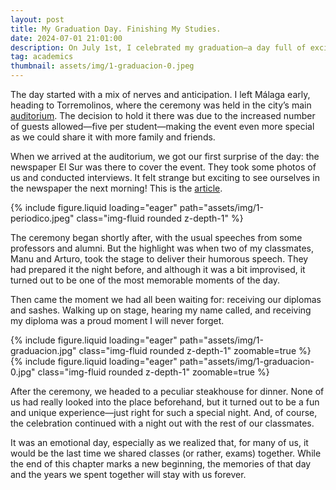 ```yaml
---
layout: post
title: My Graduation Day. Finishing My Studies.
date: 2024-07-01 21:01:00
description: On July 1st, I celebrated my graduation—a day full of excitement and pride, where my classmates and I finally saw the hard work of the past five years pay off.
tag: academics
thumbnail: assets/img/1-graduacion-0.jpeg
---
```


The day started with a mix of nerves and anticipation. I left Málaga early, heading to Torremolinos, where the ceremony was held in the city’s main [auditorium](https://www.google.es/maps/place/Auditorio+Municipal+Pr%C3%ADncipe+de+Asturias/@36.6211826,-4.5220781,15z/data=!3m1!4b1!4m6!3m5!1s0xd72fb8552582c43:0x29e3d1bc3b1e0250!8m2!3d36.6211658!4d-4.5117998!16s%2Fg%2F11c6tgrbnr?hl=es&entry=ttu). The decision to hold it there was due to the increased number of guests allowed—five per student—making the event even more special as we could share it with more family and friends.

When we arrived at the auditorium, we got our first surprise of the day: the newspaper El Sur was there to cover the event. They took some photos of us and conducted interviews. It felt strange but exciting to see ourselves in the newspaper the next morning! This is the [article](https://www.diariosur.es/universidad/graduacion-promocion-informatica-matematicas-20240701223933-nt.html). 

<div class="row mt-3">
    <div class="col-12">
        {% include figure.liquid loading="eager" path="assets/img/1-periodico.jpeg" class="img-fluid rounded z-depth-1" %}
    </div>
</div>


The ceremony began shortly after, with the usual speeches from some professors and alumni. But the highlight was when two of my classmates, Manu and Arturo, took the stage to deliver their humorous speech. They had prepared it the night before, and although it was a bit improvised, it turned out to be one of the most memorable moments of the day.

Then came the moment we had all been waiting for: receiving our diplomas and sashes. Walking up on stage, hearing my name called, and receiving my diploma was a proud moment I will never forget.

<div class="row mt-3">
    <div class="col-sm mt-3 mt-md-0">
        {% include figure.liquid loading="eager" path="assets/img/1-graduacion.jpg" class="img-fluid rounded z-depth-1" zoomable=true %}
    </div>
    <div class="col-sm mt-3 mt-md-0">
        {% include figure.liquid loading="eager" path="assets/img/1-graduacion-0.jpg" class="img-fluid rounded z-depth-1" zoomable=true %}
    </div>
</div>

After the ceremony, we headed to a peculiar steakhouse for dinner. None of us had really looked into the place beforehand, but it turned out to be a fun and unique experience—just right for such a special night. And, of course, the celebration continued with a night out with the rest of our classmates.

It was an emotional day, especially as we realized that, for many of us, it would be the last time we shared classes (or rather, exams) together. While the end of this chapter marks a new beginning, the memories of that day and the years we spent together will stay with us forever.




